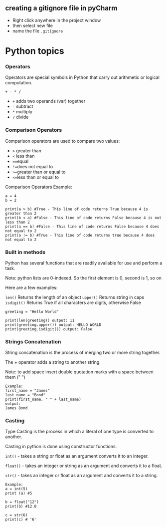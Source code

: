 ## creating a gitignore file in pyCharm
- Right click anywhere in the project window 
- then select new file
- name the file `.gitignore`

# Python topics

### Operators
Operators are special symbols in Python that carry out arithmetic or logical computation.

`+ - * /`
- `+` adds two operands (var) together
- `-` subtract
- `*` multiply
- `/` divide

### Comparison Operators
Comparison operators are used to compare two values:

- `>` greater than
- `<` less than
- `==`equal
- `!=`does not equal to
- `>=`greater than or equal to
- `<=`less than or equal to

Comparison Operators Example:
````
a = 4
b = 2

print(a > b) #True - This line of code returns True because 4 is greater than 2
print(b < a) #False - This line of code returns False because 4 is not less than 2
print(a == b) #False - This line of code returns False because 4 does not equal to 2
print(a != b) #True - This line of code returns true because 4 does not equal to 2
````

### Built in methods

Python has several functions that are readily available for use and perform a task.

Note: python lists are 0-indexed. So the first element is 0, second is 1, so on

Here are a few examples:

`len()` Returns the length of an object
`upper()` Returns string in caps 
`isdigit()` Returns True if all characters are digits, otherwise False

````
greeting = "Hello World"

print(len(greeting)) output: 11
print(greeting.upper()) output: HELLO WORLD
print(greeting.isdigit()) output: False
````

### Strings Concatenation
String concatenation is the process of merging two or more string together.

The + operator adds a string to another string.

Note: to add space insert double quotation marks with a space between them (" ")
````
Example:
first_name = "James"
last_name = "Bond"
print(first_name, " " + last_name)
output:
James Bond
````

### Casting
Type Casting is the process in which a literal of one type is converted to another.

Casting in python is done using constructor functions:

`int()` - takes a string or float as an argument converts it to an integer.

`float()` - takes an integer or string as an argument and converts it to a float.

`str()` - takes an integer or float as an argument and converts it to a string.
````
Example:
a = int(5)
print (a) #5

b = float("12")
print(b) #12.0

c = str(6)
print(c) # '6'
````
